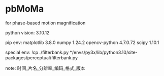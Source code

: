 # pbMoMa
for phase-based motion magnification

python vision: 3.10.12

pip env:
    matplotlib      3.8.0
    numpy           1.24.2
    opencv-python   4.7.0.72 
    scipy           1.10.1

special env:
    !cp ./filterbank.py */envs/py3x/lib/python3.10/site-packages/perceptual/filterbank.py

note:
    时间_片名_分辨率_编码_格式_版本